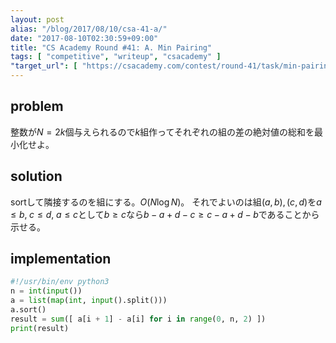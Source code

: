 ```yaml
---
layout: post
alias: "/blog/2017/08/10/csa-41-a/"
date: "2017-08-10T02:30:59+09:00"
title: "CS Academy Round #41: A. Min Pairing"
tags: [ "competitive", "writeup", "csacademy" ]
"target_url": [ "https://csacademy.com/contest/round-41/task/min-pairing/" ]
---
```


## problem

整数が$N = 2k$個与えられるので$k$組作ってそれぞれの組の差の絶対値の総和を最小化せよ。

## solution

sortして隣接するのを組にする。$O(N \log N)$。
それでよいのは組$(a, b), (c, d)$を$a \le b, \; c \le d, \; a \le c$として$b \ge c$なら$b - a + d - c \ge c - a + d - b$であることから示せる。

## implementation

``` python
#!/usr/bin/env python3
n = int(input())
a = list(map(int, input().split()))
a.sort()
result = sum([ a[i + 1] - a[i] for i in range(0, n, 2) ])
print(result)
```
